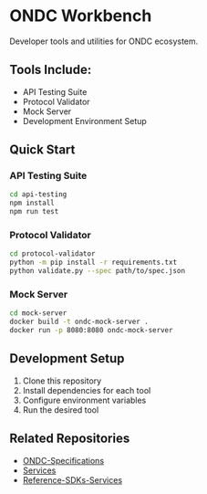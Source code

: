 # ONDC Workbench

Developer tools and utilities for ONDC ecosystem.

## Tools Include:
- API Testing Suite
- Protocol Validator
- Mock Server
- Development Environment Setup

## Quick Start

### API Testing Suite
```bash
cd api-testing
npm install
npm run test
```

### Protocol Validator
```bash
cd protocol-validator
python -m pip install -r requirements.txt
python validate.py --spec path/to/spec.json
```

### Mock Server
```bash
cd mock-server
docker build -t ondc-mock-server .
docker run -p 8080:8080 ondc-mock-server
```

## Development Setup

1. Clone this repository
2. Install dependencies for each tool
3. Configure environment variables
4. Run the desired tool

## Related Repositories
- [ONDC-Specifications](https://github.com/nmonga26/ONDC-Specifications)
- [Services](https://github.com/nmonga26/Services)
- [Reference-SDKs-Services](https://github.com/nmonga26/Reference-SDKs-Services)
